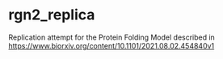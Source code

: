 # rgn2_replica
Replication attempt for the Protein Folding Model described in https://www.biorxiv.org/content/10.1101/2021.08.02.454840v1
